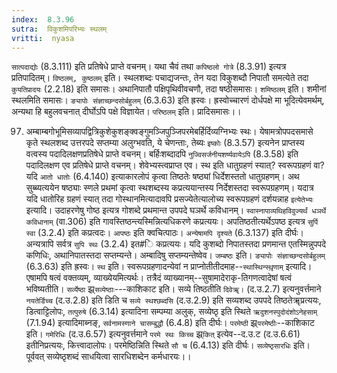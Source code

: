 ```yaml
---
index:  8.3.96
sutra:  विकुशमिपरिभ्यः स्थलम्
vritti:  nyasa
---
```


`सात्पदाद्योः` (8.3.111) इति प्रतिषेधे प्राप्ते वचनम्। यथा चैवं तथा `कपिष्ठलो गोत्रे` (8.3.91) इत्यत्र प्रतिपादितम्। `विष्ठलम्, कुष्ठलम्` इति। स्थलशब्दः पचाद्यजन्तः, तेन यदा विकुशब्दौ निपातौ समत्येते तदा `कुयतिप्रादयः` (2.2.18) इति समासः। अथानिपातौ पक्षिपृथिवीवचणौ, तदा षष्ठीसमासः। `शमिष्ठलम्` इति। शमीनां स्थलमिति समासः। `ङ्यापोः संज्ञाच्छन्दसोर्बहुलम्` (6.3.63) इति ह्रस्वः। ह्रस्वोच्चारणं दोर्धपक्षे मा भूदित्येवमर्थम्, अन्यथा हि बहुलवचनात् दीर्घोऽपि पक्षे विज्ञायेत। `परिष्ठलम्` इति। प्रादिसमासः।।

97. अम्बाम्बगोभूमिसव्यापद्वित्रिकुशेकुशङ्क्वङ्गुमञ्जिपुञ्जिपरमेबर्हिर्दिव्यग्निभ्यः स्थः।
येषामत्रोपपदसमासे कृते स्थलशब्द उत्तरपदे सप्तम्या अलुग्भवति, ये चेणन्ताः, तेब्यः `इष्कोः` (8.3.57) इत्यनेन प्राप्तस्य वत्वस्य पदादिलक्षणप्रतिषेधे प्राप्ते वचनम्। बर्हिःशब्दादपि `नुज्विसर्जनीयशर्ष्यवायेऽपि` (8.3.58) इति पदादिलक्षण एव प्रतिषेधे प्राप्ते वचनम्। शेवेभ्यस्त्वप्राप्त एव। स्थ इति धातुग्रहणं स्यात्? स्वरूपग्रहणं वा? यदि `आतो धातोः` (6.4.140) इत्याकारलोपं कृत्वा तिष्ठतेः षष्ठ्यां धिर्देशस्ततो धातुग्रहणम्। अथ सुब्ब्यत्ययेन षष्ठ्याः स्णले प्रथमां कृत्वा स्थशब्दस्य कप्रत्ययान्तस्य निर्देशस्तदा स्वरूपग्रहणम्। यदात्र यदि धातोरिह ग्रहणं स्यात् तदा गोस्थानमित्यादावपि प्रसज्येतेत्यालोच्य स्वरूपग्रहणं दर्शयन्नाह `इत्येतेभ्यः` इत्यादि। उदाहरणेषु गोष्ठ इत्यत्र गोशब्दे प्रथमान्त उपपदे घञर्थे कविधानम्। `स्वास्नापाव्यथिहविवुज्यर्थं धञर्थे कविधानाम्` (वा.306) इति गावस्तिष्ठन्त्यस्मिन्नित्यधिकरणे कप्रत्ययः। अपतिष्ठतीत्यर्थेऽपष्ठ इत्यत्र `सुर्पि स्वा` (3.2.4) इति कप्रत्वदः। `आपष्ठः` इति क्वचित्पाठः। `अन्येषामपि दृश्यते` (6.3.137) इति दीर्घः। अन्यत्रापि सर्वत्र `सुपि स्थः` (3.2.4) इत#ि कप्रत्ययः। यदि कुशब्दो निपातस्तदा प्रणमान्त एतस्मिन्नुपपदे कणिधिः, अथानिपातस्तदा सप्तम्यन्ते। अम्बादिषु सप्तम्यन्तेष्वेव। `जम्बष्ठः` इति। `ङ्यापोः संज्ञाच्छन्दसोर्बहुलम्` (6.3.63) इति ह्रस्वः।
`स्थ` इति। स्वरूपग्रहणादन्येवां न प्राप्नोतीतीदमाह--`स्थास्थिन्स्थृ़णाम्` इत्यादि। एषामपि षत्वं वक्तव्यम्, व्याख्येयमित्यर्थः। तत्रैदं व्याख्यानम्--सुषामादेराकृ-तिगणत्वादेषां षत्वं भविष्यतीति। `सर्व्येष्ठा` झ्र्`सव्येष्ठाः`---काशिकाट इति। सव्ये तिष्ठतीति `दिवेॠ।` (द.उ.2.7) इत्यनुवर्त्तमाने `नयतेर्डिच्च` (द.उ.2.8) इति डिति च `सव्ये स्थश्छब्दसि` (द.उ.2.9) इति सव्यशब्द उपपदे तिष्ठतेॠप्रत्ययः, डित्वाट्टिलोपः, `तत्पुरुषे` (6.3.14) इत्यादिना सम्पम्या अलुक्, सव्येष्ठृ इति स्थिते `ऋदुशनस्पुदोदंशोऽनेहसाम्` (7.1.94) इत्यादिमाब्नङ्, `सर्वनामस्णाने चासम्बुद्धौ` (6.4.8) इति दीर्घः। `परमेष्ठी` झ्र्`परमेष्ठीः`--काशिकाट इति। `गमेरिधिः` (द.उ.6.57) इत्यनुवर्त्तमाने `परमे स्थः किच्च` झ्र्`कित्` इत्येव--द.उ.ट (द.उ.6.61) इतीनिप्रत्ययः, कित्त्वादालोपः। परमेष्ठिन्निति स्थिते `सौ च` (6.4.13) इति दीर्घः। `सव्येष्ठृसारधिः` इति। पूर्ववत् सव्येष्ठृशब्दं साधयित्वा सारधिशब्देन कर्मधारयः।।

